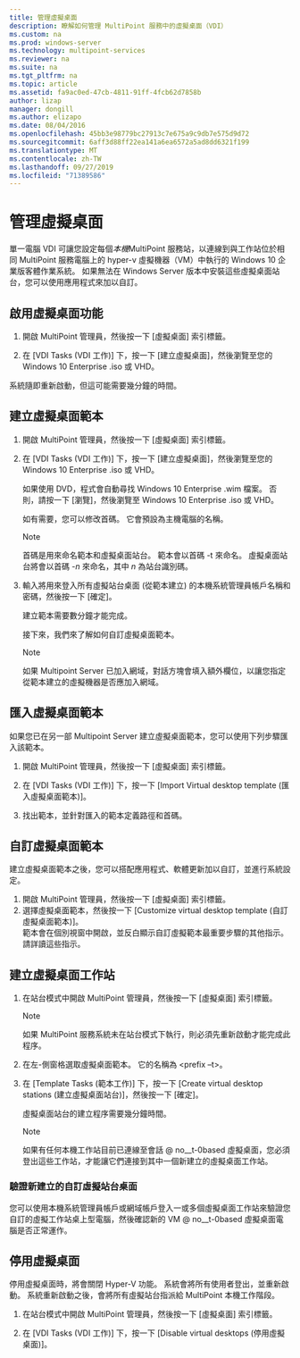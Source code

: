 ```yaml
---
title: 管理虛擬桌面
description: 瞭解如何管理 MultiPoint 服務中的虛擬桌面（VDI）
ms.custom: na
ms.prod: windows-server
ms.technology: multipoint-services
ms.reviewer: na
ms.suite: na
ms.tgt_pltfrm: na
ms.topic: article
ms.assetid: fa9ac0ed-47cb-4811-91ff-4fcb62d7858b
author: lizap
manager: dongill
ms.author: elizapo
ms.date: 08/04/2016
ms.openlocfilehash: 45bb3e98779bc27913c7e675a9c9db7e575d9d72
ms.sourcegitcommit: 6aff3d88ff22ea141a6ea6572a5ad8dd6321f199
ms.translationtype: MT
ms.contentlocale: zh-TW
ms.lasthandoff: 09/27/2019
ms.locfileid: "71389586"
---
```

# <a name="manage-virtual-desktops"></a>管理虛擬桌面
單一電腦 VDI 可讓您設定每個*本機*MultiPoint 服務站，以連線到與工作站位於相同 MultiPoint 服務電腦上的 hyper-v 虛擬機器（VM）中執行的 Windows 10 企業版客體作業系統。 如果無法在 Windows Server 版本中安裝這些虛擬桌面站台，您可以使用應用程式來加以自訂。  
  
## <a name="enable-the-virtual-desktop-feature"></a>啟用虛擬桌面功能  
  
1.  開啟 MultiPoint 管理員，然後按一下 [虛擬桌面] 索引標籤。  
  
2.  在 [VDI Tasks (VDI 工作)] 下，按一下 [建立虛擬桌面]，然後瀏覽至您的 Windows 10 Enterprise .iso 或 VHD。  
  
系統隨即重新啟動，但這可能需要幾分鐘的時間。  
  
## <a name="create-a-virtual-desktop-template"></a>建立虛擬桌面範本  
  
1.  開啟 MultiPoint 管理員，然後按一下 [虛擬桌面] 索引標籤。  
  
2.  在 [VDI Tasks (VDI 工作)] 下，按一下 [建立虛擬桌面]，然後瀏覽至您的 Windows 10 Enterprise .iso 或 VHD。  
  
    如果使用 DVD，程式會自動尋找 Windows 10 Enterprise .wim 檔案。 否則，請按一下 [瀏覽]，然後瀏覽至 Windows 10 Enterprise .iso 或 VHD。  
  
    如有需要，您可以修改首碼。 它會預設為主機電腦的名稱。  
  
    > [!NOTE]  
    > 首碼是用來命名範本和虛擬桌面站台。 範本會以首碼 \-t 來命名。 虛擬桌面站台將會以首碼 \-*n* 來命名，其中 *n* 為站台識別碼。  
  
4.  輸入將用來登入所有虛擬站台桌面 (從範本建立) 的本機系統管理員帳戶名稱和密碼，然後按一下 [確定]。  
  
    建立範本需要數分鐘才能完成。  
      
    接下來，我們來了解如何自訂虛擬桌面範本。  
      
    > [!NOTE]  
    > 如果 Multipoint Server 已加入網域，對話方塊會填入額外欄位，以讓您指定從範本建立的虛擬機器是否應加入網域。   
  
## <a name="import-a-virtual-desktop-template"></a>匯入虛擬桌面範本  
如果您已在另一部 Multipoint Server 建立虛擬桌面範本，您可以使用下列步驟匯入該範本。  

1.  開啟 MultiPoint 管理員，然後按一下 [虛擬桌面] 索引標籤。  
  
2.  在 [VDI Tasks (VDI 工作)] 下，按一下 [Import Virtual desktop template (匯入虛擬桌面範本)]。  
  
3.  找出範本，並針對匯入的範本定義路徑和首碼。  
  
## <a name="customize-the-virtual-desktop-template"></a>自訂虛擬桌面範本  
建立虛擬桌面範本之後，您可以搭配應用程式、軟體更新加以自訂，並進行系統設定。   

1. 開啟 MultiPoint 管理員，然後按一下 [虛擬桌面] 索引標籤。  
2. 選擇虛擬桌面範本，然後按一下 [Customize virtual desktop template (自訂虛擬桌面範本)]。  
範本會在個別視窗中開啟，並反白顯示自訂虛擬範本最重要步驟的其他指示。 請詳讀這些指示。  
  
## <a name="create-virtual-desktop-stations"></a>建立虛擬桌面工作站  
  
1.  在站台模式中開啟 MultiPoint 管理員，然後按一下 [虛擬桌面] 索引標籤。  
  
    > [!NOTE]  
    > 如果 MultiPoint 服務系統未在站台模式下執行，則必須先重新啟動才能完成此程序。  
  
2.  在左\-側窗格選取虛擬桌面範本。 它的名稱為 <prefix –t>。  
  
3.  在 [Template Tasks (範本工作)] 下，按一下 [Create virtual desktop stations (建立虛擬桌面站台)]，然後按一下 [確定]。  
  
    虛擬桌面站台的建立程序需要幾分鐘時間。  
  
    > [!NOTE]  
    > 如果有任何本機工作站目前已連線至會話 @ no__t-0based 虛擬桌面，您必須登出這些工作站，才能讓它們連接到其中一個新建立的虛擬桌面工作站。  
  
### <a name="validate-the-newly-created-customized-virtual-station-desktops"></a>驗證新建立的自訂虛擬站台桌面  
  
您可以使用本機系統管理員帳戶或網域帳戶登入一或多個虛擬桌面工作站來驗證您自訂的虛擬工作站桌上型電腦，然後確認新的 VM @ no__t-0based 虛擬桌面電腦是否正常運作。  
  
## <a name="disable-virtual-desktops"></a>停用虛擬桌面  
  
停用虛擬桌面時，將會關閉 Hyper-V 功能。 系統會將所有使用者登出，並重新啟動。 系統重新啟動之後，會將所有虛擬站台指派給 MultiPoint 本機工作階段。  

1. 在站台模式中開啟 MultiPoint 管理員，然後按一下 [虛擬桌面] 索引標籤。  
  
2. 在 [VDI Tasks (VDI 工作)] 下，按一下 [Disable virtual desktops (停用虛擬桌面)]。 